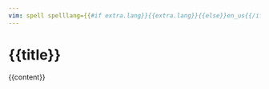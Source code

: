 ```yaml
---
vim: spell spelllang={{#if extra.lang}}{{extra.lang}}{{else}}en_us{{/if}}
---
```


# {{title}}

{{content}}
